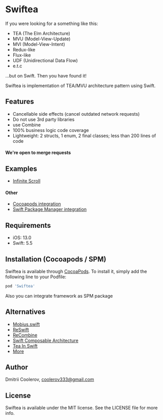 # Swiftea

If you were looking for a something like this: 
- TEA (The Elm Architecture)
- MVU (Model-View-Update)
- MVI (Model-View-Intent)
- Redux-like
- Flux-like
- UDF (Unidirectional Data Flow)
- e.t.c

...but on Swift. Then you have found it!

Swiftea is implementation of TEA/MVU architecture pattern using Swift.

## Features

- Cancellable side effects (cancel outdated network requests)
- Do not use 3rd party libraries
- use Combine
- 100% business logic code coverage
- Lightweight: 2 structs, 1 enum, 2 final classes; less than 200 lines of code

#### We're open to merge requests

## Examples

- [Infinite Scroll](https://github.com/cooler333/Swiftea/tree/main/Examples/InfiniteScroll)

#### Other
- [Cocoapods integration](https://github.com/cooler333/Swiftea/tree/main/Examples/PodExample)
- [Swift Package Manager integration](https://github.com/cooler333/Swiftea/tree/main/Examples/SPMExample)

## Requirements

- iOS: 13.0
- Swift: 5.5

## Installation (Cocoapods / SPM)

Swiftea is available through [CocoaPods](https://cocoapods.org). To install
it, simply add the following line to your Podfile:

```ruby
pod 'Swiftea'
```

Also you can integrate framework as SPM package

## Alternatives
- [Mobius.swift](https://github.com/spotify/Mobius.swift)
- [ReSwift](https://github.com/ReSwift/ReSwift)
- [ReCombine](https://github.com/ReCombine/ReCombine)
- [Swift Composable Architecture](https://github.com/pointfreeco/swift-composable-architecture)
- [Tea In Swift](https://github.com/chriseidhof/tea-in-swift)
- [More](https://github.com/onmyway133/awesome-ios-architecture#unidirectional-data-flow)

## Author

Dmitrii Coolerov, coolerov333@gmail.com

## License

Swiftea is available under the MIT license. See the LICENSE file for more info.
